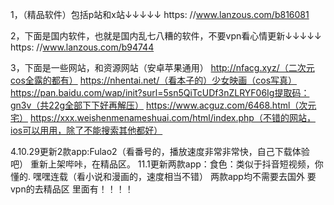 1，（精品软件）包括p站和x站↓↓↓↓↓ 
https: //www.lanzous.com/b816081

2，下面是国内软件，也就是国内乱七八糟的软件，不要vpn看心情更新↓↓↓↓↓
 https: //www.lanzous.com/b94744

3，下面是一些网站，和资源网站（安卓苹果通用）
http://nfacg.xyz/（二次元cos全露的都有） 
https://nhentai.net/（看本子的）少女映画（cos写真）
https://pan.baidu.com/wap/init?surl=5sn5QiTcUDf3nZLRYF06Ig提取码：gn3v（共22g全部下下好再解压）
https://www.acguz.com/6468.html（次元宅）
https://xxx.weishenmenameshuai.com/html/index.php（不错的网站，ios可以用用，除了不能搜索其他都好）

4.10.29更新2款app:Fulao2（看番号的，播放速度非常非常快，自己下载体验吧）
重新上架哔咔，在精品区。
11.1更新两款app：食色：类似于抖音短视频，你懂的.
嘿嘿连载（看小说和漫画的，速度相当不错）
两款app均不需要去国外
要vpn的去精品区 里面有！！！！

